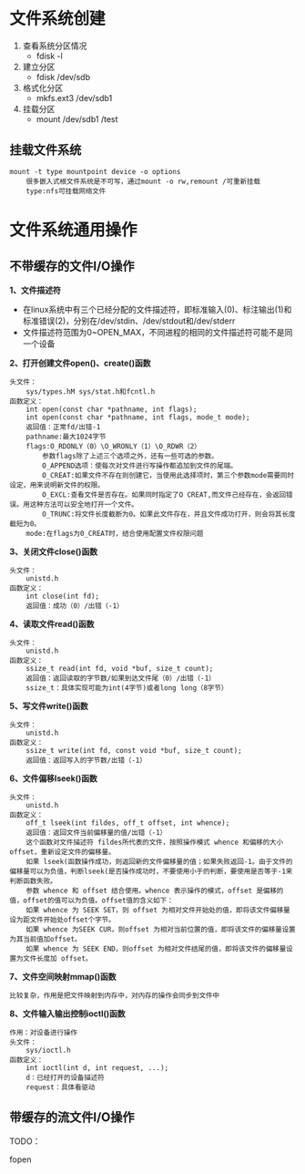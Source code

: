 # 文件系统创建

1. 查看系统分区情况
   - fdisk -l
2. 建立分区
   - fdisk /dev/sdb
3. 格式化分区
   - mkfs.ext3 /dev/sdb1
4. 挂载分区
   - mount /dev/sdb1 /test

## 挂载文件系统

```
mount -t type mountpoint device -o options
	很多嵌入式根文件系统是不可写，通过mount -o rw,remount /可重新挂载
	type:nfs可挂载网络文件
```





# 文件系统通用操作

## 不带缓存的文件I/O操作

**1、文件描述符**

- 在linux系统中有三个已经分配的文件描述符，即标准输入(0)、标注输出(1)和标准错误(2)，分别在/dev/stdin、/dev/stdout和/dev/stderr
- 文件描述符范围为0~OPEN_MAX，不同进程的相同的文件描述符可能不是同一个设备

**2、打开创建文件open()、create()函数**

```
头文件：
	sys/types.hM sys/stat.h和fcntl.h
函数定义：
    int open(const char *pathname, int flags); 
    int open(const char *pathname, int flags, mode_t mode);
	返回值：正常fd/出错-1
	pathname:最大1024字节
	flags:O_RDONLY（0）\O_WRONLY（1）\O_RDWR（2）
		参数flags除了上述三个选项之外，还有一些可选的参数。
        O_APPEND选项：使每次对文件进行写操作都追加到文件的尾端。
        O_CREAT:如果文件不存在则创建它，当使用此选择项时，第三个参数mode需要同时设定，用来说明新文件的权限。
        O_EXCL:查看文件是否存在。如果同时指定了O CREAT,而文件己经存在，会返回错误。用这种方法可以安全地打开一个文件。
        O_TRUNC:将文件长度截断为0。如果此文件存在，并且文件成功打开，则会将其长度截短为0。
    mode:在flags为0_CREAT时，结合使用配置文件权限问题
```

**3、关闭文件close()函数**

```
头文件：
	unistd.h 
函数定义：
	int close(int fd);
	返回值：成功（0）/出错（-1）
```

**4、读取文件read()函数**

```
头文件：
	unistd.h 
函数定义：
	ssize_t read(int fd, void *buf, size_t count);
	返回值：返回读取的字节数/如果到达文件尾（0）/出错（-1）
	ssize_t：具体实现可能为int(4字节)或者long long（8字节）
```

**5、写文件write()函数**

```
头文件：
	unistd.h 
函数定义：
	ssize_t write(int fd, const void *buf, size_t count);
	返回值：返回写入的字节数/出错（-1）
```

**6、文件偏移lseek()函数**

```
头文件：
	unistd.h 
函数定义：
	off_t lseek(int fildes, off_t offset, int whence);
	返回值：返回文件当前偏移量的值/出错（-1）
	这个函数对文件描述符 fildes所代表的文件，按照操作模式 whence 和偏移的大小offset，重新设定文件的偏移量。
    如果 lseek(函数操作成功，则返回新的文件偏移量的值；如果失败返回-1。由于文件的偏移量可以为负值，判断lseek(是否操作成功时，不要使用小于的判断，要使用是否等于-1来判断函数失败。
    参数 whence 和 offset 结合使用。whence 表示操作的模式，offset 是偏移的值，offset的值可以为负值。offset值的含义如下：
    如果 whence 为 SEEK SET，则 offset 为相对文件开始处的值，即将该文件偏移量设为距文件开始处offset个字节。
    如果 whence 为SEEK CUR，则offset 为相对当前位置的值，即将该文件的偏移量设置为其当前值加offset。
    如果 whence 为 SEEK END，则offset 为相对文件结尾的值，即将该文件的偏移量设置为文件长度加 offset。
```

**7、文件空间映射mmap()函数**

```
比较复杂，作用是把文件映射到内存中，对内存的操作会同步到文件中
```

**8、文件输入输出控制ioctl()函数**

```
作用：对设备进行操作
头文件：
	sys/ioctl.h
函数定义：
	int ioctl(int d, int request, ...);
	d：已经打开的设备描述符
	request：具体看驱动
```



## 带缓存的流文件I/O操作

TODO：

fopen
